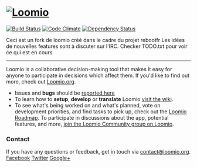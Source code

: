 <h1><a href="https://www.loomio.org"> <img src="app/assets/images/logo-orange.png" alt="Loomio"/></a> </h1>
 
[![Build Status](https://img.shields.io/travis/loomio/loomio.svg)](https://travis-ci.org/loomio/loomio) 
[![Code Climate](https://img.shields.io/codeclimate/github/loomio/loomio.svg)](https://codeclimate.com/github/loomio/loomio) 
[![Dependency Status](https://img.shields.io/gemnasium/loomio/loomio.svg)](https://gemnasium.com/loomio/loomio) 

Ceci est un fork de loomio créé dans le cadre du projet rebootfr
Les idées de nouvelles features sont à discuter sur l'IRC.
Checker TODO.txt pour voir ce qui est en cours

*************************
Loomio is a collaborative decision-making tool that makes it easy for anyone to participate in decisions which affect them. If you'd like to find out more, check out [Loomio.org](https://www.loomio.org).

- Issues and __bugs__ should be [reported here](http://github.com/loomio/loomio/issues)
- To learn how to __setup__, __develop__ or __translate__ Loomio [visit the wiki](https://github.com/loomio/loomio/wiki).
- To see what's being worked on and what's planned, vote on development priorities, and find tasks to pick up, check out the [Loomio Roadmap](https://www.loomio.org/roadmap). To participate in discussions about the app, potential features, and more, [join the Loomio Community group on Loomio](https://www.loomio.org/g/WmPCB3IR/loomio-community).

### Contact

If you have any questions or feedback, get in touch via [contact@loomio.org](mailto:contact@loomio.org).
<br />
[Facebook](https://facebook.com/Loomio) [Twitter](https://twitter.com/Loomio) [Google+](https://plus.google.com/+LoomioOrg)

